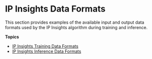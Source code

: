 # IP Insights Data Formats<a name="ip-insights-data-formats"></a>

This section provides examples of the available input and output data formats used by the IP Insights algorithm during training and inference\.

**Topics**
+ [IP Insights Training Data Formats](ip-insights-training-data-formats.md)
+ [IP Insights Inference Data Formats](ip-insights-inference-data-formats.md)